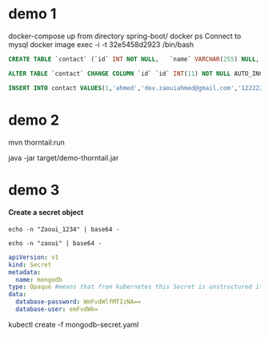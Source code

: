 # demo 1

docker-compose up from  directory spring-boot/
docker ps
Connect to mysql docker image exec -i -t 32e5458d2923  /bin/bash

```sql
CREATE TABLE `contact` (`id` INT NOT NULL,   `name` VARCHAR(255) NULL,   `email` VARCHAR(255) NULL,   `phone` VARCHAR(45) NULL,   PRIMARY KEY (`id`));

ALTER TABLE `contact` CHANGE COLUMN `id` `id` INT(11) NOT NULL AUTO_INCREMENT ,ADD UNIQUE INDEX `id_UNIQUE` (`id` ASC);

INSERT INTO contact VALUES(1,'ahmed','dev.zaouiahmed@gmail.com','122222');
```
# demo 2

 mvn thorntail:run
 
 java -jar target/demo-thorntail.jar



# demo 3 

#### Create a secret object

```shell
echo -n "Zaoui_1234" | base64 -

echo -n "zaoui" | base64 -
```



```yaml
apiVersion: v1
kind: Secret
metadata:
  name: mongodb
type: Opaque #means that from kubernetes this Secret is unstructured it can contain arbitrary key-value pairs.
data:
  database-password: WmFvdWlfMTIzNA==
  database-user: emFvdWk=

```

kubectl create -f mongodb-secret.yaml


